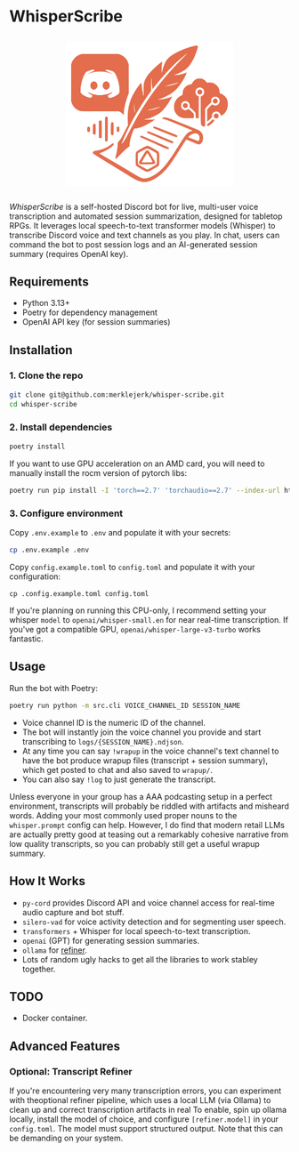 # WhisperScribe

<img src="static/banner.svg" width="300px" alt="whisper scribe banner" style="display: block; margin: 2em auto">

*WhisperScribe* is a self-hosted Discord bot for live, multi-user voice transcription and automated session summarization, designed for tabletop RPGs. It leverages local speech-to-text transformer models (Whisper) to transcribe Discord voice and text channels as you play. In chat, users can command the bot to post session logs and an AI-generated session summary (requires OpenAI key).

## Requirements

- Python 3.13+
- Poetry for dependency management
- OpenAI API key (for session summaries)

## Installation

### 1. Clone the repo
```bash
git clone git@github.com:merklejerk/whisper-scribe.git
cd whisper-scribe
```
### 2. Install dependencies
```bash
poetry install
```
If you want to use GPU acceleration on an AMD card, you will need to manually install the rocm version of pytorch libs:
```bash
poetry run pip install -I 'torch==2.7' 'torchaudio==2.7' --index-url https://download.pytorch.org/whl/rocm6.3
```
### 3. Configure environment
Copy `.env.example` to `.env` and populate it with your secrets:
```bash
cp .env.example .env
```
Copy `config.example.toml` to `config.toml` and populate it with your configuration:
```
cp .config.example.toml config.toml
```

If you're planning on running this CPU-only, I recommend setting your whisper `model` to `openai/whisper-small.en` for near real-time transcription. If you've got a compatible GPU, `openai/whisper-large-v3-turbo` works fantastic.

## Usage

Run the bot with Poetry:
```bash
poetry run python -m src.cli VOICE_CHANNEL_ID SESSION_NAME
```

- Voice channel ID is the numeric ID of the channel.
- The bot will instantly join the voice channel you provide and start transcribing to `logs/{SESSION_NAME}.ndjson`.
- At any time you can say `!wrapup` in the voice channel's text channel to have the bot produce wrapup files (transcript + session summary), which get posted to chat and also saved to `wrapup/`.
- You can also say `!log` to just generate the transcript.

Unless everyone in your group has a AAA podcasting setup in a perfect environment, transcripts will probably be riddled with artifacts and misheard words. Adding your most commonly used proper nouns to the `whisper.prompt` config can help. However, I do find that modern retail LLMs are actually pretty good at teasing out a remarkably cohesive narrative from low quality transcripts, so you can probably still get a useful wrapup summary.

## How It Works

- `py-cord` provides Discord API and voice channel access for real-time audio capture and bot stuff.
- `silero-vad` for voice activity detection and for segmenting user speech.
- `transformers` + Whisper for local speech-to-text transcription.
- `openai` (GPT) for generating session summaries.
- `ollama` for [refiner](#optional-transcript-refiner).
- Lots of random ugly hacks to get all the libraries to work stabley together.

## TODO

- Docker container.

## Advanced Features

### Optional: Transcript Refiner

If you're encountering very many transcription errors, you can experiment with theoptional refiner pipeline, which uses a local LLM (via Ollama) to clean up and correct transcription artifacts in real To enable, spin up ollama locally, install the model of choice, and configure `[refiner.model]` in your `config.toml`. The model must support structured output. Note that this can be demanding on your system.